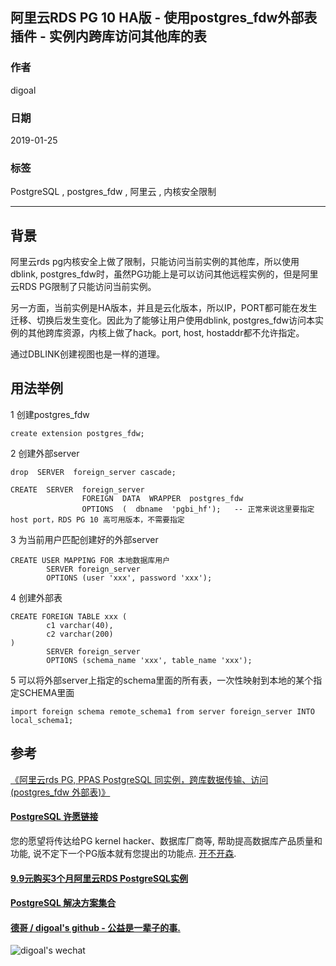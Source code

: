 ## 阿里云RDS PG 10 HA版 - 使用postgres_fdw外部表插件 - 实例内跨库访问其他库的表  
                                  
### 作者                                  
digoal                                  
                                  
### 日期                                  
2019-01-25                                  
                                  
### 标签                                  
PostgreSQL , postgres_fdw , 阿里云 , 内核安全限制  
                              
----                            
                              
## 背景    
阿里云rds pg内核安全上做了限制，只能访问当前实例的其他库，所以使用dblink, postgres_fdw时，虽然PG功能上是可以访问其他远程实例的，但是阿里云RDS PG限制了只能访问当前实例。  
  
另一方面，当前实例是HA版本，并且是云化版本，所以IP，PORT都可能在发生迁移、切换后发生变化。因此为了能够让用户使用dblink, postgres_fdw访问本实例的其他跨库资源，内核上做了hack。port, host, hostaddr都不允许指定。  
  
通过DBLINK创建视图也是一样的道理。  
  
## 用法举例  
  
1  创建postgres_fdw  
  
```  
create extension postgres_fdw;  
```  
  
2 创建外部server  
  
```  
drop  SERVER  foreign_server cascade;  
  
CREATE  SERVER  foreign_server  
                FOREIGN  DATA  WRAPPER  postgres_fdw  
                OPTIONS  (  dbname  'pgbi_hf');   -- 正常来说这里要指定host port，RDS PG 10 高可用版本，不需要指定  
```  
  
3 为当前用户匹配创建好的外部server       
  
```  
CREATE USER MAPPING FOR 本地数据库用户  
        SERVER foreign_server  
        OPTIONS (user 'xxx', password 'xxx');  
```  
  
4 创建外部表  
  
```  
CREATE FOREIGN TABLE xxx (  
        c1 varchar(40),  
        c2 varchar(200)  
)  
        SERVER foreign_server  
        OPTIONS (schema_name 'xxx', table_name 'xxx');  
```  
  
5 可以将外部server上指定的schema里面的所有表，一次性映射到本地的某个指定SCHEMA里面  
  
```  
import foreign schema remote_schema1 from server foreign_server INTO local_schema1;  
```  
    
  
  
## 参考  
  
[《阿里云rds PG, PPAS PostgreSQL 同实例，跨库数据传输、访问(postgres_fdw 外部表)》](../201901/20190111_02.md)    
  
  
  
  
  
  
  
  
  
  
  
  
  
  
  
  
  
  
  
  
  
  
  
  
  
  
  
  
  
  
  
  
  
  
  
  
  
  
  
  
  
  
  
  
  
  
  
  
  
  
  
  
  
  
  
  
  
  
  
  
  
  
#### [PostgreSQL 许愿链接](https://github.com/digoal/blog/issues/76 "269ac3d1c492e938c0191101c7238216")
您的愿望将传达给PG kernel hacker、数据库厂商等, 帮助提高数据库产品质量和功能, 说不定下一个PG版本就有您提出的功能点. [开不开森](https://github.com/digoal/blog/issues/76 "269ac3d1c492e938c0191101c7238216").  
  
  
#### [9.9元购买3个月阿里云RDS PostgreSQL实例](https://www.aliyun.com/database/postgresqlactivity "57258f76c37864c6e6d23383d05714ea")
  
  
#### [PostgreSQL 解决方案集合](https://yq.aliyun.com/topic/118 "40cff096e9ed7122c512b35d8561d9c8")
  
  
#### [德哥 / digoal's github - 公益是一辈子的事.](https://github.com/digoal/blog/blob/master/README.md "22709685feb7cab07d30f30387f0a9ae")
  
  
![digoal's wechat](../pic/digoal_weixin.jpg "f7ad92eeba24523fd47a6e1a0e691b59")
  
